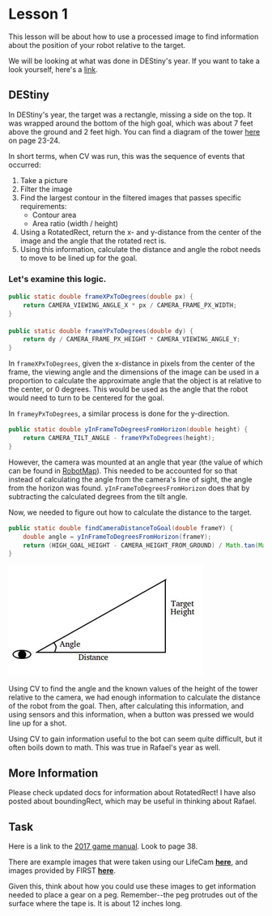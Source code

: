 # Lesson 1

This lesson will be about how to use a processed image to find information about the position of your robot relative to the target.

We will be looking at what was done in DEStiny's year. If you want to take a look yourself, here's a [link](https://github.com/Team694/DEStiny/blob/2018-compatible/src/edu/stuy/robot/cv/StuyVision.java).

## DEStiny

In DEStiny's year, the target was a rectangle, missing a side on the top.
It was wrapped around the bottom of the high goal, which was about 7 feet above the ground and 2 feet high.
You can find a diagram of the tower [here](https://firstfrc.blob.core.windows.net/frc2016manuals/GameManual/FRC-2016-game-manual.pdf) on page 23-24.

In short terms, when CV was run, this was the sequence of events that occurred:
1. Take a picture
2. Filter the image
3. Find the largest contour in the filtered images that passes specific requirements:
    * Contour area
    * Area ratio (width / height)
4. Using a RotatedRect, return the x- and y-distance from the center of the image and the angle that the rotated rect is.
5. Using this information, calculate the distance and angle the robot needs to move to be lined up for the goal.

### Let's examine this logic.

```java
public static double frameXPxToDegrees(double px) {
    return CAMERA_VIEWING_ANGLE_X * px / CAMERA_FRAME_PX_WIDTH;
}

public static double frameYPxToDegrees(double dy) {
    return dy / CAMERA_FRAME_PX_HEIGHT * CAMERA_VIEWING_ANGLE_Y;
}
```

In `frameXPxToDegrees`, given the x-distance in pixels from the center of the frame, the viewing angle and the dimensions of the image can be used in a proportion to calculate the approximate angle that the object is at relative to the center, or 0 degrees.
This would be used as the angle that the robot would need to turn to be centered for the goal.

In `frameyPxToDegrees`, a similar process is done for the y-direction.

```java
public static double yInFrameToDegreesFromHorizon(double height) {
    return CAMERA_TILT_ANGLE - frameYPxToDegrees(height);
}
```

However, the camera was mounted at an angle that year (the value of which can be found in [RobotMap](https://github.com/Team694/DEStiny/blob/master/src/edu/stuy/robot/RobotMap.java#L99)).
This needed to be accounted for so that instead of calculating the angle from the camera's line of sight, the angle from the horizon was found.
`yInFrameToDegreesFromHorizon` does that by subtracting the calculated degrees from the tilt angle.

Now, we needed to figure out how to calculate the distance to the target.

```java
public static double findCameraDistanceToGoal(double frameY) {
    double angle = yInFrameToDegreesFromHorizon(frameY);
    return (HIGH_GOAL_HEIGHT - CAMERA_HEIGHT_FROM_GROUND) / Math.tan(Math.toRadians(angle));
}
```

![DEStiny CV](../sampleImages/lesson1/DEStiny.jpg)

Using CV to find the angle and the known values of the height of the tower relative to the camera, we had enough information to calculate the distance of the robot from the goal.
Then, after calculating this information, and using sensors and this information, when a button was pressed we would line up for a shot.

Using CV to gain information useful to the bot can seem quite difficult, but it often boils down to math.
This was true in Rafael's year as well.

## More Information

Please check updated docs for information about RotatedRect!
I have also posted about boundingRect, which may be useful in thinking about Rafael.

## Task

Here is a link to the [2017 game manual](https://firstfrc.blob.core.windows.net/frc2017/Manual/2017FRCGameSeasonManual.pdf). Look to page 38.

There are example images that were taken using our LifeCam [**here**](https://github.com/Team694/Rafael/tree/2018-compatible/images/LiftTestImages), and images provided by FIRST [**here**](https://github.com/Team694/Rafael/tree/2018-compatible/images/LED%20Peg).

Given this, think about how you could use these images to get information needed to place a gear on a peg.
Remember--the peg protrudes out of the surface where the tape is.
It is about 12 inches long.

